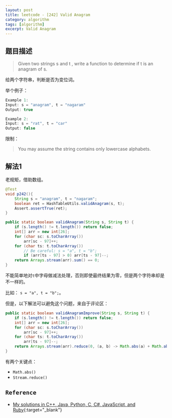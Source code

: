 ```yaml
---
layout: post
title: leetcode - [242] Valid Anagram
category: algorithm
tags: [algorithm]
excerpt: Valid Anagram
---
```


## 题目描述  

> Given two strings s and t , write a function to determine if t is an anagram of s.  

给两个字符串，判断是否为变位词。  

举个例子：  

``` java
Example 1:
Input: s = "anagram", t = "nagaram"
Output: true

Example 2:
Input: s = "rat", t = "car"
Output: false
```

限制：  

> You may assume the string contains only lowercase alphabets.  


## 解法1  

老规矩，借助数组。  

``` java
@Test
void p242(){
    String s = "anagram", t = "nagaram";
    boolean ret = HashTableUtils.validAnagram(s, t);
    Assert.assertTrue(ret);
}

public static boolean validAnagram(String s, String t) {
    if (s.length() != t.length()) return false;
    int[] arr = new int[26];
    for (char sc: s.toCharArray())
        arr[sc - 97]++;
    for (char ts: t.toCharArray())
        // Be careful: s = "a", t = "b";
        if (arr[ts - 97] > 0) arr[ts - 97]--;
    return Arrays.stream(arr).sum() == 0;
}
```

不能简单地对`t`中字母做减法处理，否则即使最终结果为零，但是两个字符串却是不一样的。  

比如： `s = "a", t = "b";`。  

但是，以下解法可以避免这个问题，来自于评论区：  

``` java
public static boolean validAnagramImprove(String s, String t) {
    if (s.length() != t.length()) return false;
    int[] arr = new int[26];
    for (char sc: s.toCharArray())
        arr[sc - 97]++;
    for (char ts: t.toCharArray())
        arr[ts - 97]--;
    return Arrays.stream(arr).reduce(0, (a, b) -> Math.abs(a) + Math.abs(b)) == 0;
}
```

有两个关键点：  

- `Math.abs()`  
- `Stream.reduce()`  


## `Reference`  
- [My solutions in C++, Java, Python, C, C#, JavaScript, and Ruby](https://leetcode.com/problems/valid-anagram/discuss/66490/My-solutions-in-C%2B%2B-Java-Python-C-C-JavaScript-and-Ruby){:target="_blank"}  